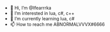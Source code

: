 - 👋 Hi, I’m @Ifearrrka
- 👀 I’m interested in lua, c#, c++
- 🌱 I’m currently learning lua, c#
- 📫 How to reach me ABNORMALVVVX#6666

<!---
Ifearrrka/Ifearrrka is a ✨ special ✨ repository because its `README.md` (this file) appears on your GitHub profile.
You can click the Preview link to take a look at your changes.
--->
